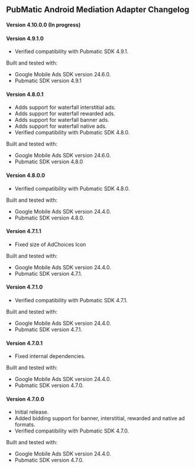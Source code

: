 ## PubMatic Android Mediation Adapter Changelog

#### Version 4.10.0.0 (In progress)

#### Version 4.9.1.0
- Verified compatibility with Pubmatic SDK 4.9.1.

Built and tested with:
- Google Mobile Ads SDK version 24.6.0.
- Pubmatic SDK version 4.9.1

#### Version 4.8.0.1
- Adds support for waterfall interstitial ads.
- Adds support for waterfall rewarded ads.
- Adds support for waterfall banner ads.
- Adds support for waterfall native ads.
- Verified compatibility with Pubmatic SDK 4.8.0.

Built and tested with:
- Google Mobile Ads SDK version 24.6.0.
- Pubmatic SDK version 4.8.0

#### Version 4.8.0.0
- Verified compatibility with Pubmatic SDK 4.8.0.

Built and tested with:
- Google Mobile Ads SDK version 24.4.0.
- Pubmatic SDK version 4.8.0.

#### Version 4.7.1.1
- Fixed size of AdChoices Icon

Built and tested with:
- Google Mobile Ads SDK version 24.4.0.
- Pubmatic SDK version 4.7.1.

#### Version 4.7.1.0
- Verified compatibility with Pubmatic SDK 4.7.1.

Built and tested with:
- Google Mobile Ads SDK version 24.4.0.
- Pubmatic SDK version 4.7.1.

#### Version 4.7.0.1
- Fixed internal dependencies.

Built and tested with:
- Google Mobile Ads SDK version 24.4.0.
- Pubmatic SDK version 4.7.0.

#### Version 4.7.0.0
- Initial release.
- Added bidding support for banner, interstitial, rewarded and native ad formats.
- Verified compatibility with Pubmatic SDK 4.7.0.

Built and tested with:
- Google Mobile Ads SDK version 24.4.0.
- Pubmatic SDK version 4.7.0.